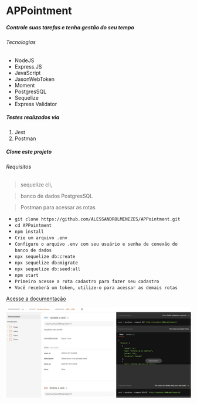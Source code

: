 # APPointment

##### Controle suas tarefas e tenha gestão do seu tempo

###### Tecnologias

- NodeJS
- Express.JS
- JavaScript
- JasonWebToken
- Moment
- PostgresSQL
- Sequelize
- Express Validator

##### Testes realizados via

1. Jest
2. Postman

##### Clone este projeto
###### Requisitos 

> sequelize cli, 

> banco de dados PostgresSQL

> Postman para acessar as rotas 

- `git clone https://github.com/ALESSANDROLMENEZES/APPointment.git`
- `cd APPointment`
- `npm install`
- `Crie um arquivo .env `
- `Configure o arquivo .env com seu usuário e senha de conexão do banco de dados`
- `npx sequelize db:create`
- `npx sequelize db:migrate`
- `npx sequelize db:seed:all`
- `npm start`
- `Primeiro acesse a rota cadastro para fazer seu cadastro`
- `Você receberá um token, utilize-o para acessar as demais rotas`

[Acesse a documentação](https://web.postman.co/collections/9702967-278dd71f-4826-4a65-8074-15ba2aeb086d?version=latest&workspace=99ecdfd7-fccb-4e1b-869f-b47f7650364e#210c43cb-433a-4f01-b46f-7776e73c6a7d "Acesse a documentação")

[![DOCUMENTAÇÃO](./APPointment/doc/API_DOC.jpg "DOCUMENTAÇÃO")](./APPointment/doc/API_DOC.jpg "DOCUMENTAÇÃO")
